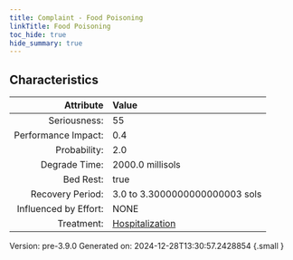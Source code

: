 ```yaml
---
title: Complaint - Food Poisoning
linkTitle: Food Poisoning
toc_hide: true
hide_summary: true
---
```


## Characteristics

| Attribute      | Value |
|--------:|:------|
|Seriousness:|55|
|Performance Impact:|0.4|
|Probability:|2.0|
|Degrade Time:|2000.0 millisols|
|Bed Rest:|true|
|Recovery Period:|3.0 to 3.3000000000000003 sols|
|Influenced by Effort:|NONE|
|Treatment:|[Hospitalization](/docs/definitions/treatment/hospitalization)|
 

Version: pre-3.9.0 Generated on: 2024-12-28T13:30:57.2428854
{.small }